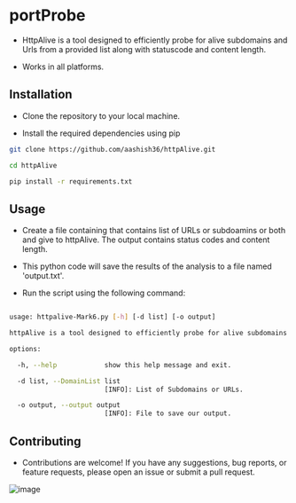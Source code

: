 # portProbe

- HttpAlive is a  tool designed to efficiently probe for alive subdomains and Urls  from a provided list along with statuscode and content length. 
  
-  Works in all platforms.

## Installation

- Clone the repository to your local machine.
  
- Install the required dependencies using pip


```bash
git clone https://github.com/aashish36/httpAlive.git

cd httpAlive

pip install -r requirements.txt

```

## Usage

- Create a file containing that contains list of URLs or subdoamins or both and give to httpAlive. The output contains status codes and content length.

- This python code will save the results of the analysis to a file named 'output.txt'.

- Run the script using the following command: 

``` bash

usage: httpalive-Mark6.py [-h] [-d list] [-o output]

httpAlive is a tool designed to efficiently probe for alive subdomains and Urls from a provided list.

options:

  -h, --help            show this help message and exit.

  -d list, --DomainList list
                        [INFO]: List of Subdomains or URLs.

  -o output, --output output
                        [INFO]: File to save our output.

```

## Contributing

- Contributions are welcome! If you have any suggestions, bug reports, or feature requests, please open an issue or submit a pull request.

![image](https://github.com/aashish36/JSScanner/assets/65489287/70f7e3a8-e95f-429b-9433-89087daad721)

